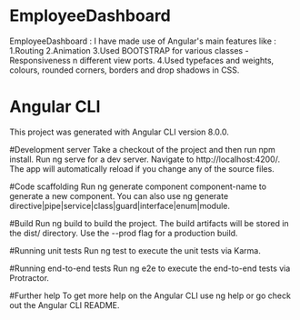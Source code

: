 # EmployeeDashboard
 EmployeeDashboard : I have made use of  Angular's main features like : 
 1.Routing 
 2.Animation
 3.Used BOOTSTRAP for various classes -Responsiveness n different view ports. 
 4.Used typefaces and weights, colours, rounded corners, borders and drop shadows in CSS.

# Angular CLI
This project was generated with Angular CLI version 8.0.0.

#Development server
Take a checkout of the project and then run npm install.
Run ng serve for a dev server. Navigate to http://localhost:4200/. The app will automatically reload if you change any of the source files.

#Code scaffolding
Run ng generate component component-name to generate a new component. You can also use ng generate directive|pipe|service|class|guard|interface|enum|module.

#Build
Run ng build to build the project. The build artifacts will be stored in the dist/ directory. Use the --prod flag for a production build.

#Running unit tests
Run ng test to execute the unit tests via Karma.

#Running end-to-end tests
Run ng e2e to execute the end-to-end tests via Protractor.

#Further help
To get more help on the Angular CLI use ng help or go check out the Angular CLI README.
